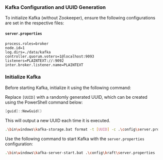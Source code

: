 ### Kafka Configuration and UUID Generation

To initialize Kafka (without Zookeeper), ensure the following configurations are set in the respective files:

#### `server.properties`
```properties
process.roles=broker
node.id=1
log.dirs=./data/kafka
controller.quorum.voters=1@localhost:9093
listeners=PLAINTEXT://:9092
inter.broker.listener.name=PLAINTEXT
```

### Initialize Kafka

Before starting Kafka, initialize it using the following command:


Replace `[UUID]` with a randomly generated UUID, which can be created using the PowerShell command below:

``` powershell
[guid]::NewGuid()
```
This will output a new UUID each time it is executed.

```bash
.\bin\windows\kafka-storage.bat format -t [UUID] -c .\config\server.properties
```

Use the following command to start Kafka with the `server.properties` configuration:

```bash
.\bin\windows\kafka-server-start.bat .\config\kraft\server.properties
```